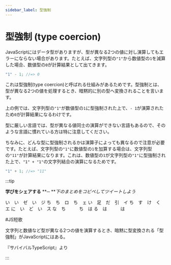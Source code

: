 ```yaml
---
sidebar_label: 型強制
---
```


# 型強制 (type coercion)

JavaScriptにはデータ型がありますが、型が異なる2つの値に対し演算してもエラーにならない場合があります。たとえば、文字列型の`"1"`から数値型の`1`を減算した場合、数値型の`0`が計算結果として出てきます。

```javascript
"1" - 1; //=> 0
```

これは型強制(type coercion)と呼ばれる仕組みがあるためです。型強制とは、型が異なる2つの値を処理するとき、暗黙的に別の型へ変換されることを言います。

上の例では、文字列型の`"1"`が数値型の`1`に型強制された上で、`- 1`が演算されたため`0`が計算結果になるわけです。

型に厳しい言語では、型が異なる値同士の演算ができない言語もあるので、そのような言語に慣れている方は特に注意してください。

ちなみに、どんな型に型強制されるかは演算子によっても異なるので注意が必要です。たとえば、文字列型の`"1"`に数値型の`1`を加算する場合は、文字列型の`"11"`が計算結果になります。これは、数値型の`1`が文字列型の`"1"`に型強制された上で、`"1" + "1"`の文字列結合の演算になるためです。

```javascript
"1" + 1; //=> "11"
```

:::tip

**学びをシェアする** \*\*─ \*\*_下のまとめをコピペしてツイートしよう_

い　い　ゼ　い　ジ
ち　ち　ロ　ち　ェ
い　足　だ　引　イ
ち　す　け　く　エ
に　い　ど　い　ス
な　ち　　　ち　は
る　は　　　は

\#JS短歌

文字列と数値など型が異なる2つの値を演算するとき、暗黙に型変換される「型強制」がJavaScriptにはある。

『サバイバルTypeScript』より

:::
